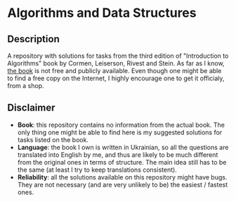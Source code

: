 # Algorithms and Data Structures

## Description

A repository with solutions for tasks from the third edition of "Introduction
to Algorithms" book by Cormen, Leiserson, Rivest and Stein. As far as I know,
[the book](https://www.ebay.com/sch/i.html?_nkw=cormen+algorithms&norover=1&mkevt=1&mkrid=711-34000-13078-0&mkcid=2&keyword=cormen+algorithms&crlp=_&MT_ID=&geo_id=&rlsatarget=kwd-77584422083496%3Aloc-235&adpos=&device=c&mktype=&loc=141195&poi=&abcId=&cmpgn=329851328&sitelnk=&adgroupid=1241348780118607&network=s&matchtype=e&msclkid=b06734aa737517c224835410455374c5&ul_noapp=true)
is not free and publicly available. Even though one might be able to find a
free copy on the Internet, I highly encourage one to get it officialy, from a
shop.

## Disclaimer

- **Book**: this repository contains no information from the actual book. The
only thing one might be able to find here is my suggested solutions for tasks
listed on the book.
- **Language**: the book I own is written in Ukrainian, so all the questions
are translated into English by me, and thus are likely to be much different
from the original ones in terms of structure. The main idea still has to be the
same (at least I try to keep translations consistent).
- **Reliability**: all the solutions available on this repository might have
bugs. They are not necessary (and are very unlikely to be) the easiest /
fastest ones.
